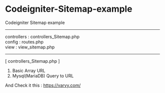 # Codeigniter-Sitemap-example
Codeigniter Sitemap example

------------------------------
controllers : controllers_Sitemap.php \
config : routes.php \
view : view_sitemap.php

------------------------------
[ controllers_Sitemap.php ]
1. Basic Array URL
2. Mysql(MariaDB) Query to URL

And Check it this : https://varvy.com/
